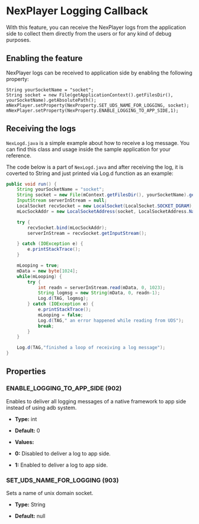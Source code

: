 # NexPlayer Logging Callback

With this feature, you can receive the NexPlayer logs from the application side to collect them directly from the users or for any kind of debug purposes.

## Enabling the feature

NexPlayer logs can be received to application side by enabling the following property:

```
String yourSocketName = "socket";
String socket = new File(getApplicationContext().getFilesDir(), yourSocketName).getAbsolutePath();
mNexPlayer.setProperty(NexProperty.SET_UDS_NAME_FOR_LOGGING, socket);
mNexPlayer.setProperty(NexProperty.ENABLE_LOGGING_TO_APP_SIDE,1);
```

## Receiving the logs

`NexLogd.java` is a simple example about how to receive a log message. You can find this class and usage inside the sample application for your reference.

The code below is a part of `NexLogd.java` and after receiving the log, it is coverted to String and just printed via Log.d function as an example:

```java
public void run() {
	String yourSocketName = "socket";
    String socket = new File(mContext.getFilesDir(), yourSocketName).getAbsolutePath();
    InputStream serverInStream = null;
    LocalSocket recvSocket = new LocalSocket(LocalSocket.SOCKET_DGRAM);
    mLocSockAddr = new LocalSocketAddress(socket, LocalSocketAddress.Namespace.FILESYSTEM);

    try {
        recvSocket.bind(mLocSockAddr);
        serverInStream = recvSocket.getInputStream();

    } catch (IOException e) {
        e.printStackTrace();
    }

    mLooping = true;
    mData = new byte[1024];
    while(mLooping) {
        try {
            int readn = serverInStream.read(mData, 0, 1023);
            String logmsg = new String(mData, 0, readn-1);
            Log.d(TAG, logmsg);
        } catch (IOException e) {
            e.printStackTrace();
            mLooping = false;
            Log.d(TAG," an error happened while reading from UDS");
            break;
        }
    }

    Log.d(TAG,"finished a loop of receiving a log message");
}
```

## Properties

### ENABLE_LOGGING_TO_APP_SIDE (902)

Enables to deliver all logging messages of a native framework to app side instead of using adb system.

- **Type:** int

- **Default:** 0

- **Values:**

- **0:** Disabled to deliver a log to app side.
- **1:** Enabled to deliver a log to app side.

### SET_UDS_NAME_FOR_LOGGING (903)

Sets a name of unix domain socket.

- **Type:** String

- **Default:** null